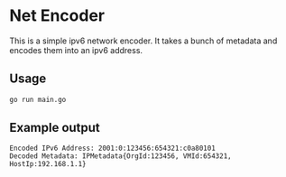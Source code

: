 # Net Encoder

This is a simple ipv6 network encoder. It takes a bunch of metadata and encodes them into an ipv6 address.

## Usage

```bash
go run main.go
```

## Example output

```
Encoded IPv6 Address: 2001:0:123456:654321:c0a80101
Decoded Metadata: IPMetadata{OrgId:123456, VMId:654321, HostIp:192.168.1.1}
```